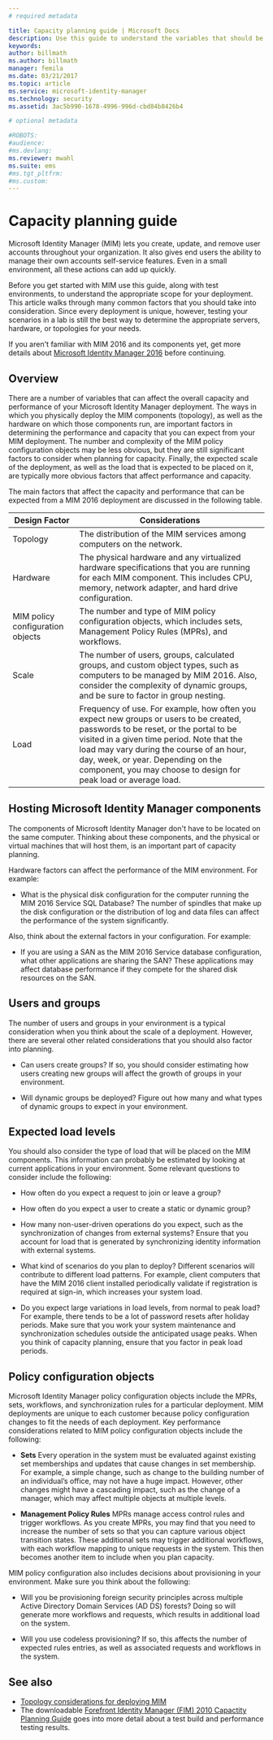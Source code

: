 ```yaml
---
# required metadata

title: Capacity planning guide | Microsoft Docs
description: Use this guide to understand the variables that should be considered before deploying MIM 2016, including load levels and policy decisions.
keywords:
author: billmath
ms.author: billmath
manager: femila
ms.date: 03/21/2017
ms.topic: article
ms.service: microsoft-identity-manager
ms.technology: security
ms.assetid: 3ac5b990-1678-4996-996d-cbd84b8426b4

# optional metadata

#ROBOTS:
#audience:
#ms.devlang:
ms.reviewer: mwahl
ms.suite: ems
#ms.tgt_pltfrm:
#ms.custom:
---
```


# Capacity planning guide

Microsoft Identity Manager (MIM) lets you create, update, and remove user accounts throughout your organization. It also gives end users the ability to manage their own accounts self-service features. Even in a small environment, all these actions can add up quickly.

Before you get started with MIM use this guide, along with test environments, to understand the appropriate scope for your deployment. This article walks through many common factors that you should take into consideration. Since every deployment is unique, however, testing your scenarios in a lab is still the best way to determine the appropriate servers, hardware, or topologies for your needs.

If you aren't familiar with MIM 2016 and its components yet, get more details about [Microsoft Identity Manager 2016](microsoft-identity-manager-2016.md) before continuing.

## Overview
There are a number of variables that can affect the overall capacity and performance of your Microsoft Identity Manager deployment. The ways in which you physically deploy the MIM components (topology), as well as the hardware on which those components run, are important factors in determining the performance and capacity that you can expect from your MIM deployment. The number and complexity of the MIM policy configuration objects may be less obvious, but they are still significant factors to consider when planning for capacity. Finally, the expected scale of the deployment, as well as the load that is expected to be placed on it, are typically more obvious factors that affect performance and capacity.

The main factors that affect the capacity and performance that can be expected from a MIM 2016 deployment are discussed in the following table.

| Design Factor | Considerations |
| ------------- | -------------- |
| Topology | The distribution of the MIM services among computers on the network. |
| Hardware | The physical hardware and any virtualized hardware specifications that you are running for each MIM component. This includes CPU, memory, network adapter, and hard drive configuration. |
| MIM policy configuration objects | The number and type of MIM policy configuration objects, which includes sets, Management Policy Rules (MPRs), and workflows. |
| Scale | The number of users, groups, calculated groups, and custom object types, such as computers to be managed by MIM 2016. Also, consider the complexity of dynamic groups, and be sure to factor in group nesting. |
| Load | Frequency of use. For example, how often you expect new groups or users to be created, passwords to be reset, or the portal to be visited in a given time period. Note that the load may vary during the course of an hour, day, week, or year. Depending on the component, you may choose to design for peak load or average load. |


## Hosting Microsoft Identity Manager components

The components of Microsoft Identity Manager don't have to be located on the same computer. Thinking about these components, and the physical or virtual machines that will host them, is an important part of capacity planning.

Hardware factors can affect the performance of the MIM environment. For example:
- What is the physical disk configuration for the computer running the MIM 2016 Service SQL Database? The number of spindles that make up the disk configuration or the distribution of log and data files can affect the performance of the system significantly.

Also, think about the external factors in your configuration. For example:
- If you are using a SAN as the MIM 2016 Service database configuration, what other applications are sharing the SAN? These applications may affect database performance if they compete for the shared disk resources on the SAN.


## Users and groups
The number of users and groups in your environment is a typical consideration when you think about the scale of a deployment. However, there are several other related considerations that you should also factor into planning.

- Can users create groups? If so, you should consider estimating how users creating new groups will affect the growth of groups in your environment.

- Will dynamic groups be deployed? Figure out how many and what types of dynamic groups to expect in your environment.


## Expected load levels
You should also consider the type of load that will be placed on the MIM components. This information can probably be estimated by looking at current applications in your environment. Some relevant questions to consider include the following:

- How often do you expect a request to join or leave a group?

- How often do you expect a user to create a static or dynamic group?

- How many non-user-driven operations do you expect, such as the synchronization of changes from external systems? Ensure that you account for load that is generated by synchronizing identity information with external systems.

- What kind of scenarios do you plan to deploy? Different scenarios will contribute to different load patterns. For example, client computers that have the MIM 2016 client installed periodically validate if registration is required at sign-in, which increases your system load.

- Do you expect large variations in load levels, from normal to peak load? For example, there tends to be a lot of password resets after holiday periods. Make sure that you work your system maintenance and synchronization schedules outside the anticipated usage peaks. When you think of capacity planning, ensure that you factor in peak load periods.


## Policy configuration objects

Microsoft Identity Manager policy configuration objects include the MPRs, sets, workflows, and synchronization rules for a particular deployment. MIM deployments are unique to each customer because policy configuration changes to fit the needs of each deployment. Key performance considerations related to MIM policy configuration objects include the following:

- **Sets** Every operation in the system must be evaluated against existing set memberships and updates that cause changes in set membership. For example, a simple change, such as change to the building number of an individual’s office, may not have a huge impact. However, other changes might have a cascading impact, such as the change of a manager, which may affect multiple objects at multiple levels.

- **Management Policy Rules** MPRs manage access control rules and trigger workflows. As you create MPRs, you may find that you need to increase the number of sets so that you can capture various object transition states. These additional sets may trigger additional workflows, with each workflow mapping to unique requests in the system. This then becomes another item to include when you plan capacity.

MIM policy configuration also includes decisions about provisioning in your environment. Make sure you think about the following:

- Will you be provisioning foreign security principles across multiple Active Directory Domain Services (AD DS) forests? Doing so will generate more workflows and requests, which results in additional load on the system.

- Will you use codeless provisioning? If so, this affects the number of expected rules entries, as well as associated requests and workflows in the system.


## See also
- [Topology considerations for deploying MIM](topology-considerations.md)
- The downloadable [Forefront Identity Manager (FIM) 2010 Capactity Planning Guide](http://go.microsoft.com/fwlink/?LinkId=200180) goes into more detail about a test build and performance testing results.
